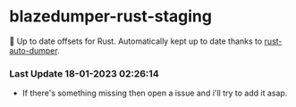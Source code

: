 # blazedumper-rust-staging

🚀 Up to date offsets for Rust. Automatically kept up to date thanks to [rust-auto-dumper](https://github.com/Akandesh/rust-auto-dumper).


### Last Update 18-01-2023 02:26:14
- If there's something missing then open a issue and i'll try to add it asap.